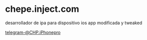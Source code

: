 # chepe.inject.com
desarrollador de ipa para dispositivo ios app modificada y tweaked 

telegram-@CHP.iPhonepro
